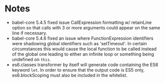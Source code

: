 # Notes

- babel-core 5.4.5 fixed issue CallExpression formatting w/ retainLine option so
  that calls with 3 or more arguments could appear on the same line if necessary.
- babel-core 5.4.6 fixed an issue where FunctionExpression identifiers were
  shadowing global identifiers such as 'setTimeout'.  In certain circumstances
  this would cause the local function to be called instead of the global one 
  leading to either an infinite loop or something being undefined on `this`.
- es6.classes transformer by itself will generate code containing the ES6
  keyword `let`.  In order to ensure that the output code is ES5 only,
  es6.blockScoping must also be included in the whitelist.
  